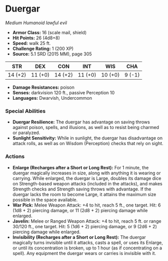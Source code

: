 # Duergar

*Medium* *Humanoid* *lawful evil*

- **Armor Class:** 16 (scale mail, shield)
- **Hit Points:** 26 (4d8+8)
- **Speed:** walk 25 ft.
- **Challenge Rating:** 1 (200 XP)
- **Source:** 5.1 SRD (2015 MM), page 305

| STR | DEX | CON | INT | WIS | CHA |
| --- | --- | --- | --- | --- | --- |
| 14 (+2) | 11 (+0) | 14 (+2) | 11 (+0) | 10 (+0) | 9 (-1) |

- **Damage Resistances:** poison
- **Senses:** darkvision 120 ft., passive Perception 10
- **Languages:** Dwarvish, Undercommon

### Special Abilities

- **Duergar Resilience:** The duergar has advantage on saving throws against poison, spells, and illusions, as well as to resist being charmed or paralyzed.
- **Sunlight Sensitivity:** While in sunlight, the duergar has disadvantage on attack rolls, as well as on Wisdom (Perception) checks that rely on sight.

### Actions

- **Enlarge (Recharges after a Short or Long Rest):** For 1 minute, the duergar magically increases in size, along with anything it is wearing or carrying. While enlarged, the duergar is Large, doubles its damage dice on Strength-based weapon attacks (included in the attacks), and makes Strength checks and Strength saving throws with advantage. If the duergar lacks the room to become Large, it attains the maximum size possible in the space available.
- **War Pick:** Melee Weapon Attack: +4 to hit, reach 5 ft., one target. Hit: 6 (1d8 + 2) piercing damage, or 11 (2d8 + 2) piercing damage while enlarged.
- **Javelin:** Melee or Ranged Weapon Attack: +4 to hit, reach 5 ft. or range 30/120 ft., one target. Hit: 5 (1d6 + 2) piercing damage, or 9 (2d6 + 2) piercing damage while enlarged.
- **Invisibility (Recharges after a Short or Long Rest):** The duergar magically turns invisible until it attacks, casts a spell, or uses its Enlarge, or until its concentration is broken, up to 1 hour (as if concentrating on a spell). Any equipment the duergar wears or carries is invisible with it.


